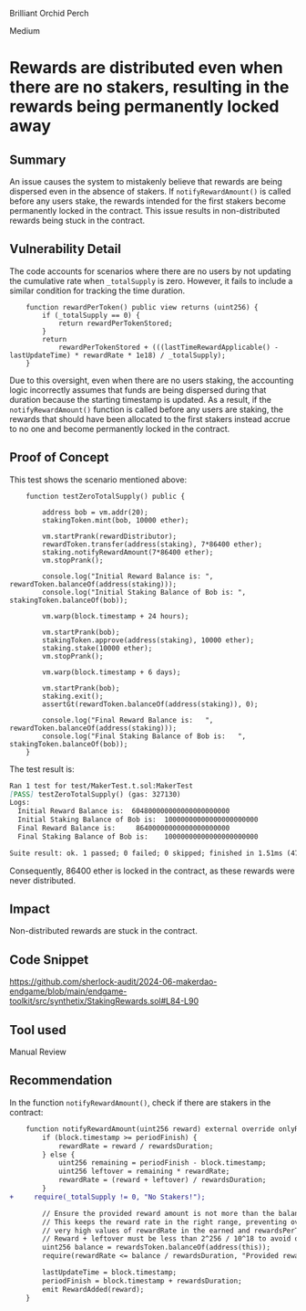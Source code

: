 Brilliant Orchid Perch

Medium

# Rewards are distributed even when there are no stakers, resulting in the rewards being permanently locked away

## Summary

An issue causes the system to mistakenly believe that rewards are being dispersed even in the absence of stakers. If `notifyRewardAmount()` is called before any users stake, the rewards intended for the first stakers become permanently locked in the contract. This issue results in non-distributed rewards being stuck in the contract.

## Vulnerability Detail

The code accounts for scenarios where there are no users by not updating the cumulative rate when `_totalSupply` is zero. However, it fails to include a similar condition for tracking the time duration.

```Solidity
    function rewardPerToken() public view returns (uint256) {
        if (_totalSupply == 0) {
            return rewardPerTokenStored;
        }
        return
            rewardPerTokenStored + (((lastTimeRewardApplicable() - lastUpdateTime) * rewardRate * 1e18) / _totalSupply);
    }
```

Due to this oversight, even when there are no users staking, the accounting logic incorrectly assumes that funds are being dispersed during that duration because the starting timestamp is updated. As a result, if the `notifyRewardAmount()` function is called before any users are staking, the rewards that should have been allocated to the first stakers instead accrue to no one and become permanently locked in the contract.

## Proof of Concept

This test shows the scenario mentioned above:

```Solidity
    function testZeroTotalSupply() public {

        address bob = vm.addr(20);
        stakingToken.mint(bob, 10000 ether);

        vm.startPrank(rewardDistributor);
        rewardToken.transfer(address(staking), 7*86400 ether);
        staking.notifyRewardAmount(7*86400 ether);
        vm.stopPrank();

        console.log("Initial Reward Balance is: ", rewardToken.balanceOf(address(staking)));
        console.log("Initial Staking Balance of Bob is: ", stakingToken.balanceOf(bob));

        vm.warp(block.timestamp + 24 hours);

        vm.startPrank(bob);
        stakingToken.approve(address(staking), 10000 ether);
        staking.stake(10000 ether);
        vm.stopPrank();

        vm.warp(block.timestamp + 6 days);

        vm.startPrank(bob);
        staking.exit();
        assertGt(rewardToken.balanceOf(address(staking)), 0);

        console.log("Final Reward Balance is:   ", rewardToken.balanceOf(address(staking)));
        console.log("Final Staking Balance of Bob is:   ", stakingToken.balanceOf(bob));
    }
```

The test result is:

```Markdown
Ran 1 test for test/MakerTest.t.sol:MakerTest
[PASS] testZeroTotalSupply() (gas: 327130)
Logs:
  Initial Reward Balance is:  604800000000000000000000
  Initial Staking Balance of Bob is:  10000000000000000000000
  Final Reward Balance is:     86400000000000000000000
  Final Staking Balance of Bob is:    10000000000000000000000

Suite result: ok. 1 passed; 0 failed; 0 skipped; finished in 1.51ms (471.30µs CPU time)
```

Consequently, 86400 ether is locked in the contract, as these rewards were never distributed.

## Impact

Non-distributed rewards are stuck in the contract.

## Code Snippet

https://github.com/sherlock-audit/2024-06-makerdao-endgame/blob/main/endgame-toolkit/src/synthetix/StakingRewards.sol#L84-L90

## Tool used

Manual Review

## Recommendation

In the function `notifyRewardAmount()`, check if there are stakers in the contract:

```diff
    function notifyRewardAmount(uint256 reward) external override onlyRewardsDistribution updateReward(address(0)) {
        if (block.timestamp >= periodFinish) {
            rewardRate = reward / rewardsDuration;
        } else {
            uint256 remaining = periodFinish - block.timestamp;
            uint256 leftover = remaining * rewardRate;
            rewardRate = (reward + leftover) / rewardsDuration;
        }
+     require(_totalSupply != 0, "No Stakers!");

        // Ensure the provided reward amount is not more than the balance in the contract.
        // This keeps the reward rate in the right range, preventing overflows due to
        // very high values of rewardRate in the earned and rewardsPerToken functions;
        // Reward + leftover must be less than 2^256 / 10^18 to avoid overflow.
        uint256 balance = rewardsToken.balanceOf(address(this));
        require(rewardRate <= balance / rewardsDuration, "Provided reward too high");

        lastUpdateTime = block.timestamp;
        periodFinish = block.timestamp + rewardsDuration;
        emit RewardAdded(reward);
    }

```